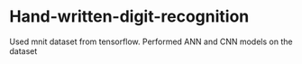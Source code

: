 # Hand-written-digit-recognition
Used mnit dataset from tensorflow. Performed ANN and CNN models on the dataset
